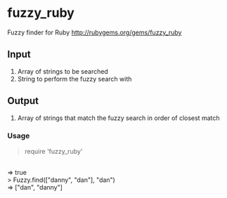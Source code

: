 # fuzzy_ruby

Fuzzy finder for Ruby
http://rubygems.org/gems/fuzzy_ruby

## Input

1. Array of strings to be searched
2. String to perform the fuzzy search with

## Output

1. Array of strings that match the fuzzy search in order of closest match

### Usage
> require 'fuzzy_ruby'
<br>
=> true
<br>
> Fuzzy.find(["danny", "dan"], "dan")
<br>
=> ["dan", "danny"]
